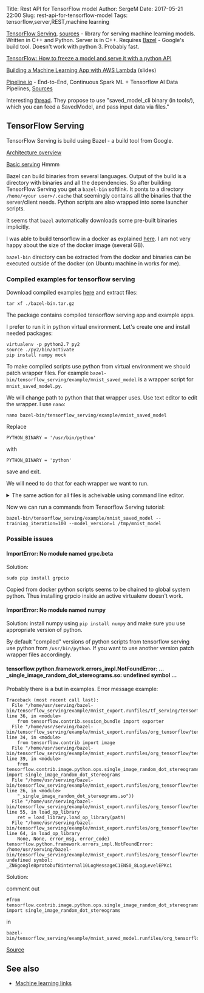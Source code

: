Title: Rest API for TensorFlow model
Author: SergeM
Date: 2017-05-21 22:00
Slug: rest-api-for-tensorflow-model
Tags: tensorflow,server,REST,machine learning



[TensorFlow Serving](https://tensorflow.github.io/serving), [sources](https://github.com/tensorflow/serving) - library for serving machine learning models. Written in C++ and Python. Server is in C++. 
Requires [Bazel](https://bazel.build/) - Google's build tool. Doesn't work with python 3. Probably fast.


[TensorFlow: How to freeze a model and serve it with a python API](https://blog.metaflow.fr/tensorflow-how-to-freeze-a-model-and-serve-it-with-a-python-api-d4f3596b3adc)

[Building a Machine Learning App with AWS Lambda](https://www.slideshare.net/fabiandubois/tensorflow-in-production-with-aws-lambda) (slides)

[Pipeline.io](http://pipeline.io/) - End-to-End, Continuous Spark ML + Tensorflow AI Data Pipelines,  [Sources](https://github.com/fluxcapacitor/pipeline)

Interesting [thread](https://groups.google.com/a/tensorflow.org/forum/#!topic/discuss/qwpIhjqC9X8). They propose to use 
"saved_model_cli binary (in tools/), which you can feed a SavedModel, and pass input data via files."

## TensorFlow Serving
TensorFlow Serving is build using Bazel - a build tool from Google.

[Architecture overview](http://tensorflow.github.io/serving/architecture_overview)

[Basic serving](http://tensorflow.github.io/serving/serving_basic) Hmmm

Bazel can build binaries from several languages. Output of the build is a directory with binaries and all the dependencies. So after building TensorFlow Serving you get a `bazel-bin` softlink. It ponts to a directory `/home/<your user>/.cache`  that seemingly contains all the binaries that the server/client needs. Python scripts are also wrapped into some launcher scripts. 

It seems that `bazel` automatically downloads some pre-built binaries implicitly.

I was able to build tensorflow in a docker as explained [here](http://tensorflow.github.io/serving/serving_inception). I am not very happy about the size of the docker image (several GB).

`bazel-bin` directory can be extracted from the docker and binaries can be executed outside of the docker (on Ubuntu machine in works for me). 

### Compiled examples for tensorflow serving
Download compiled examples [here](https://drive.google.com/file/d/0Bwavy70LtHVUeGxSQ0tRbXVkWjg/view?usp=sharing) and extract files:
```
tar xf ./bazel-bin.tar.gz
```
The package contains compiled tensorflow serving app and example apps. 

I prefer to run it in python virtual environment. Let's create one and install needed packages:

```
virtualenv -p python2.7 py2
source ./py2/bin/activate
pip install numpy mock
```

To make compiled scripts use python from virtual environment we should patch wrapper files. 
For example `bazel-bin/tensorflow_serving/example/mnist_saved_model` is a wrapper script for `mnist_saved_model.py`. 

We will change path to python that that wrapper uses. Use text editor to edit the wrapper. I use `nano`:
```
nano bazel-bin/tensorflow_serving/example/mnist_saved_model 
```

Replace
```
PYTHON_BINARY = '/usr/bin/python'
```
with 

```
PYTHON_BINARY = 'python'
```
save and exit.

We will need to do that for each wrapper we want to run.

<details>
  <summary>The same action for all files is acheivable using command line editor.</summary>
  ```
  find . -maxdepth 1 -type f | xargs sed -i.original "s|PYTHON_BINARY = '/usr/bin/python'|PYTHON_BINARY = 'python'|g"
  ```
</details>



Now we can run a commands from Tensorflow Serving tutorial:

```
bazel-bin/tensorflow_serving/example/mnist_saved_model --training_iteration=100 --model_version=1 /tmp/mnist_model
```

### Possible issues
#### ImportError: No module named grpc.beta
Solution:

```
sudo pip install grpcio
```

Copied from docker python scripts seems to be chained to global system python. Thus installing grpcio inside an active virtualenv doesn't work. 

#### ImportError: No module named numpy
Solution: install numpy using `pip install numpy` and make sure you use appropriate version of python. 

By default "compiled" versions of python scripts from tensorflow serving use python from `/usr/bin/python`. If you want to use another version patch wrapper files accordingly.

#### tensorflow.python.framework.errors_impl.NotFoundError: ... _single_image_random_dot_stereograms.so: undefined symbol ...
Probably there is a but in examples. 
Error message example:
```
Traceback (most recent call last):
  File "/home/usr/serving/bazel-bin/tensorflow_serving/example/mnist_export.runfiles/tf_serving/tensorflow_serving/example/mnist_export.py", line 36, in <module>
    from tensorflow.contrib.session_bundle import exporter
  File "/home/usr/serving/bazel-bin/tensorflow_serving/example/mnist_export.runfiles/org_tensorflow/tensorflow/contrib/__init__.py", line 34, in <module>
    from tensorflow.contrib import image
  File "/home/usr/serving/bazel-bin/tensorflow_serving/example/mnist_export.runfiles/org_tensorflow/tensorflow/contrib/image/__init__.py", line 39, in <module>
    from tensorflow.contrib.image.python.ops.single_image_random_dot_stereograms import single_image_random_dot_stereograms
  File "/home/usr/serving/bazel-bin/tensorflow_serving/example/mnist_export.runfiles/org_tensorflow/tensorflow/contrib/image/python/ops/single_image_random_dot_stereograms.py", line 26, in <module>
    "_single_image_random_dot_stereograms.so"))
  File "/home/usr/serving/bazel-bin/tensorflow_serving/example/mnist_export.runfiles/org_tensorflow/tensorflow/contrib/util/loader.py", line 55, in load_op_library
    ret = load_library.load_op_library(path)
  File "/home/usr/serving/bazel-bin/tensorflow_serving/example/mnist_export.runfiles/org_tensorflow/tensorflow/python/framework/load_library.py", line 64, in load_op_library
    None, None, error_msg, error_code)
tensorflow.python.framework.errors_impl.NotFoundError: /home/usr/serving/bazel-bin/tensorflow_serving/example/mnist_export.runfiles/org_tensorflow/tensorflow/contrib/image/python/ops/_single_image_random_dot_stereograms.so: undefined symbol: _ZN6google8protobuf8internal10LogMessageC1ENS0_8LogLevelEPKci
```

Solution:

comment out
```
#from tensorflow.contrib.image.python.ops.single_image_random_dot_stereograms import single_image_random_dot_stereograms
```
in
```
bazel-bin/tensorflow_serving/example/mnist_saved_model.runfiles/org_tensorflow/tensorflow/contrib/image/__init__.py
```

[Source](https://github.com/tensorflow/serving/issues/421#issuecomment-300718439)

## See also

* [Machine learning links](/machine-learning-links.html)







